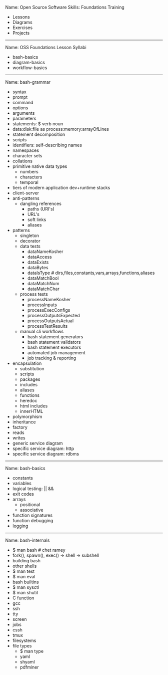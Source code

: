 Name: Open Source Software Skills: Foundations Training
- Lessons
- Diagrams
- Exercises
- Projects
---
Name: OSS Foundations Lesson Syllabi
- bash-basics
- diagram-basics
- workflow-basics
---
Name: bash-grammar
- syntax
- prompt
- command
- options
- arguments
- parameters
- statements: $ verb noun
- data:disk:file as process:memory:arrayOfLines
- statement decomposition
- scripts
- identifiers: self-describing names
- namespaces
- character sets
- collations
- primitive native data types
    - numbers
    - characters
    - temporal
- tiers of modern application dev+runtime stacks
- client-server
- anti-patterns
    - dangling references
        - paths (URI's)
        - URL's
        - soft links
        - aliases
- patterns
    - singleton
    - decorator
    - data tests
        - dataNameKosher
        - dataAccess
        - dataExists
        - dataBytes
        - dataIsType # dirs,files,constants,vars,arrays,functions,aliases
        - dataMatchBool
        - dataMatchNum
        - dataMatchChar
    - process tests
        - processNameKosher
        - processInputs
        - processExecConfigs
        - processOutputsExpected
        - processOutputsActual
        - processTestResults
    - manual cli workflows
        - bash statement generators
        - bash statement validators
        - bash statement executors
        - automated job management
        - job tracking & reporting
- encapsulation
    - substitution
    - scripts
    - packages
    - includes
    - aliases
    - functions
    - heredoc
    - html includes
    - innerHTML
- polymorphism
- inheritance
- factory
- reads
- writes
- generic service diagram
- specific service diagram: http
- specific service diagram: rdbms
---
Name: bash-basics
- constants
- variables
- logical testing: || &&
- exit codes
- arrays
  - positional
  - associative
- function signatures
- function debugging
- logging
---
Name: bash-internals
- $ man bash # chet ramey
- fork(), spawn(), exec() => shell => subshell
- building bash
- other shells
- $ man test
- $ man eval
- bash builtins
- $ man sysctl
- $ man shutil
- C function
- gcc
- ssh
- tty
- screen
- jobs
- cssh
- tmux
- filesystems
- file types
    - $ man type
    - yaml
    - shyaml
    - pdfminer

